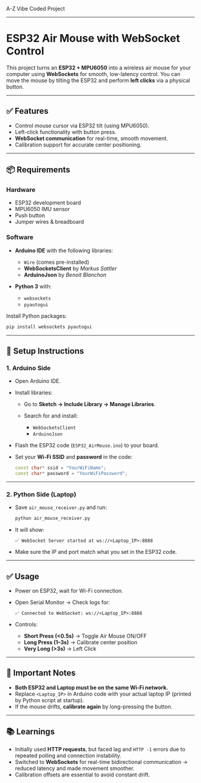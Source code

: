 A-Z Vibe Coded Project

---

# **ESP32 Air Mouse with WebSocket Control**

This project turns an **ESP32 + MPU6050** into a wireless air mouse for your computer using **WebSockets** for smooth, low-latency control. You can move the mouse by tilting the ESP32 and perform **left clicks** via a physical button.

---

## ✅ **Features**

* Control mouse cursor via ESP32 tilt (using MPU6050).
* Left-click functionality with button press.
* **WebSocket communication** for real-time, smooth movement.
* Calibration support for accurate center positioning.

---

## 📦 **Requirements**

### **Hardware**

* ESP32 development board
* MPU6050 IMU sensor
* Push button
* Jumper wires & breadboard

### **Software**

* **Arduino IDE** with the following libraries:

  * `Wire` (comes pre-installed)
  * **WebSocketsClient** by *Markus Sattler*
  * **ArduinoJson** by *Benoit Blanchon*
* **Python 3** with:

  * `websockets`
  * `pyautogui`

Install Python packages:

```bash
pip install websockets pyautogui
```

---

## 🔧 **Setup Instructions**

### **1. Arduino Side**

* Open Arduino IDE.
* Install libraries:

  * Go to **Sketch → Include Library → Manage Libraries**.
  * Search for and install:

    * `WebSocketsClient`
    * `ArduinoJson`
* Flash the ESP32 code (`ESP32_AirMouse.ino`) to your board.
* Set your **Wi-Fi SSID** and **password** in the code:

  ```cpp
  const char* ssid = "YourWiFiName";
  const char* password = "YourWiFiPassword";
  ```

---

### **2. Python Side (Laptop)**

* Save `air_mouse_receiver.py` and run:

  ```bash
  python air_mouse_receiver.py
  ```
* It will show:

  ```
  ✅ WebSocket Server started at ws://<Laptop_IP>:8888
  ```
* Make sure the IP and port match what you set in the ESP32 code.

---

## ✅ **Usage**

* Power on ESP32, wait for Wi-Fi connection.
* Open Serial Monitor → Check logs for:

  ```
  ✅ Connected to WebSocket: ws://<Laptop_IP>:8888
  ```
* Controls:

  * **Short Press (<0.5s)** → Toggle Air Mouse ON/OFF
  * **Long Press (1–3s)** → Calibrate center position
  * **Very Long (>3s)** → Left Click

---

## 📌 **Important Notes**

* **Both ESP32 and Laptop must be on the same Wi-Fi network.**
* Replace `<Laptop_IP>` in Arduino code with your actual laptop IP (printed by Python script at startup).
* If the mouse drifts, **calibrate again** by long-pressing the button.

---

## 📚 **Learnings**

* Initially used **HTTP requests**, but faced lag and `HTTP -1` errors due to repeated polling and connection instability.
* Switched to **WebSockets** for real-time bidirectional communication → reduced latency and made movement smoother.
* Calibration offsets are essential to avoid constant drift.

